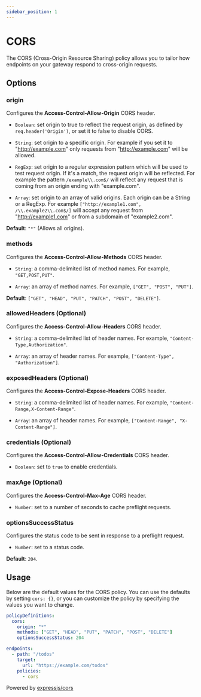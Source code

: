 ```yaml
---
sidebar_position: 1
---
```


# CORS

The CORS (Cross-Origin Resource Sharing) policy allows you to tailor how endpoints on your gateway respond to cross-origin requests.

## Options

### origin

Configures the **Access-Control-Allow-Origin** CORS header.

- `Boolean`: set origin to true to reflect the request origin, as defined by `req.header('Origin')`, or set it to false to disable CORS.

- `String`: set origin to a specific origin. For example if you set it to "http://example.com" only requests from "http://example.com" will be allowed.

- `RegExp`: set origin to a regular expression pattern which will be used to test request origin. If it's a match, the request origin will be reflected. For example the pattern `/example\\.com$/` will reflect any request that is coming from an origin ending with "example.com".

- `Array`: set origin to an array of valid origins. Each origin can be a String or a RegExp. For example `["http://example1.com", /\\.example2\\.com$/]` will accept any request from "http://example1.com" or from a subdomain of "example2.com".

**Default**: `"*"` (Allows all origins).

### methods

Configures the **Access-Control-Allow-Methods** CORS header.

- `String`: a comma-delimited list of method names. For example, `"GET,POST,PUT"`.

- `Array`: an array of method names. For example, `["GET", "POST", "PUT"]`.

**Default**: `["GET", "HEAD", "PUT", "PATCH", "POST", "DELETE"]`.

### allowedHeaders (Optional)

Configures the **Access-Control-Allow-Headers** CORS header.

- `String`: a comma-delimited list of header names. For example, `"Content-Type,Authorization"`.

- `Array`: an array of header names. For example, `["Content-Type", "Authorization"]`.

### exposedHeaders (Optional)

Configures the **Access-Control-Expose-Headers** CORS header.

- `String`: a comma-delimited list of header names. For example, `"Content-Range,X-Content-Range"`.

- `Array`: an array of header names. For example, `["Content-Range", "X-Content-Range"]`.

### credentials (Optional)

Configures the **Access-Control-Allow-Credentials** CORS header.

- `Boolean`: set to `true` to enable credentials.

### maxAge (Optional)

Configures the **Access-Control-Max-Age** CORS header.

- `Number`: set to a number of seconds to cache preflight requests.

### optionsSuccessStatus

Configures the status code to be sent in response to a preflight request.

- `Number`: set to a status code.

**Default**: `204`.

## Usage

Below are the default values for the CORS policy. You can use the defaults by setting `cors: {}`, or you can customize the policy by specifying the values you want to change.

```yaml title="gateweaver.yml"
policyDefinitions:
  cors:
    origin: "*"
    methods: ["GET", "HEAD", "PUT", "PATCH", "POST", "DELETE"]
    optionsSuccessStatus: 204

endpoints:
  - path: "/todos"
    target:
      url: "https://example.com/todos"
    policies:
      - cors
```

Powered by [expressjs/cors](https://github.com/expressjs/cors)
